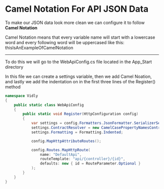 # Camel Notation For API JSON Data

To make our JSON data look more clean we can configure it to follow **Camel Notation**

Camel Notation means that every variable name will start with a lowercase word and every following word will be uppercased like this: thisIsAnExampleOfCamelNotation

***

To do this we will go to the WebApiConfig.cs file located in the App_Start directory

In this file we can create a settings variable, then we add Camel Noation, and lastly we add the indentation on in the first three lines of the Register() method

```cs
namespace Vidly
{
    public static class WebApiConfig
    {
        public static void Register(HttpConfiguration config)
        {
            var settings = config.Formatters.JsonFormatter.SerializerSettings;
            settings.ContractResolver = new CamelCasePropertyNamesContractResolver();
            settings.Formatting = Formatting.Indented;

            config.MapHttpAttributeRoutes();

            config.Routes.MapHttpRoute(
                name: "DefaultApi",
                routeTemplate: "api/{controller}/{id}",
                defaults: new { id = RouteParameter.Optional }
            );
        }
    }
}
```
